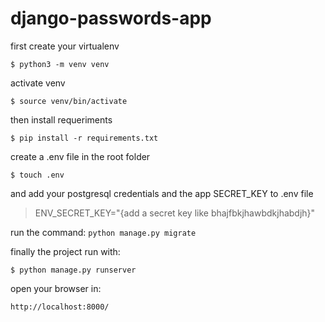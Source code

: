 # django-passwords-app

first create your virtualenv

`$ python3 -m venv venv`

activate venv

`$ source venv/bin/activate`

then install requeriments

`$ pip install -r requirements.txt`


create a .env file in the root folder

`$ touch .env`

and add your postgresql credentials and the app SECRET_KEY to .env file

>ENV_SECRET_KEY="{add a secret key like bhajfbkjhawbdkjhabdjh}"

run the command:
`python manage.py migrate`

finally the project run with: 

`$ python manage.py runserver`

open your browser in: 

`http://localhost:8000/`
